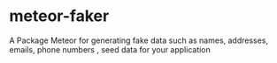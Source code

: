 # meteor-faker
A Package Meteor for generating fake data such as names, addresses, emails, phone numbers , seed data for your application 

